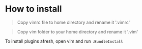 How to install
===

> Copy vimrc file to home directory and rename it '.vimrc'

> Copy vim folder to your home directory and rename it '.vim'

To install plugins afresh, open vim and run `:BundleInstall`
